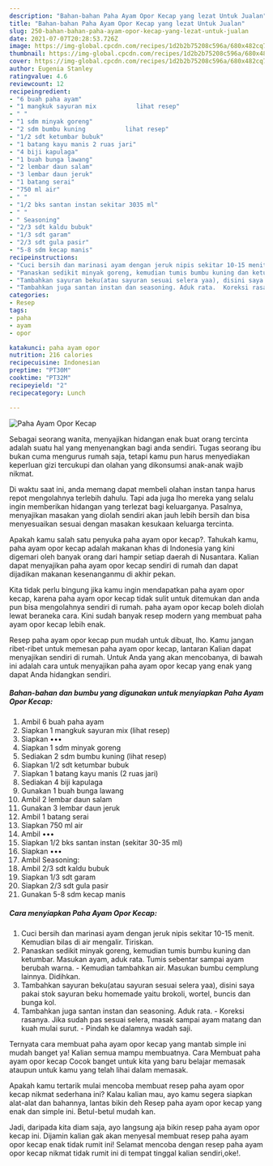 ```yaml
---
description: "Bahan-bahan Paha Ayam Opor Kecap yang lezat Untuk Jualan"
title: "Bahan-bahan Paha Ayam Opor Kecap yang lezat Untuk Jualan"
slug: 250-bahan-bahan-paha-ayam-opor-kecap-yang-lezat-untuk-jualan
date: 2021-07-07T20:28:53.726Z
image: https://img-global.cpcdn.com/recipes/1d2b2b75208c596a/680x482cq70/paha-ayam-opor-kecap-foto-resep-utama.jpg
thumbnail: https://img-global.cpcdn.com/recipes/1d2b2b75208c596a/680x482cq70/paha-ayam-opor-kecap-foto-resep-utama.jpg
cover: https://img-global.cpcdn.com/recipes/1d2b2b75208c596a/680x482cq70/paha-ayam-opor-kecap-foto-resep-utama.jpg
author: Eugenia Stanley
ratingvalue: 4.6
reviewcount: 12
recipeingredient:
- "6 buah paha ayam"
- "1 mangkuk sayuran mix           lihat resep"
- " "
- "1 sdm minyak goreng"
- "2 sdm bumbu kuning           lihat resep"
- "1/2 sdt ketumbar bubuk"
- "1 batang kayu manis 2 ruas jari"
- "4 biji kapulaga"
- "1 buah bunga lawang"
- "2 lembar daun salam"
- "3 lembar daun jeruk"
- "1 batang serai"
- "750 ml air"
- " "
- "1/2 bks santan instan sekitar 3035 ml"
- " "
- " Seasoning"
- "2/3 sdt kaldu bubuk"
- "1/3 sdt garam"
- "2/3 sdt gula pasir"
- "5-8 sdm kecap manis"
recipeinstructions:
- "Cuci bersih dan marinasi ayam dengan jeruk nipis sekitar 10-15 menit. Kemudian bilas di air mengalir. Tiriskan."
- "Panaskan sedikit minyak goreng, kemudian tumis bumbu kuning dan ketumbar. Masukan ayam, aduk rata. Tumis sebentar sampai ayam berubah warna.  Kemudian tambahkan air. Masukan bumbu cemplung lainnya. Didihkan."
- "Tambahkan sayuran beku(atau sayuran sesuai selera yaa), disini saya pakai stok sayuran beku homemade yaitu brokoli, wortel, buncis dan bunga kol."
- "Tambahkan juga santan instan dan seasoning. Aduk rata.  Koreksi rasanya. Jika sudah pas sesuai selera, masak sampai ayam matang dan kuah mulai surut.  Pindah ke dalamnya wadah saji."
categories:
- Resep
tags:
- paha
- ayam
- opor

katakunci: paha ayam opor 
nutrition: 216 calories
recipecuisine: Indonesian
preptime: "PT30M"
cooktime: "PT32M"
recipeyield: "2"
recipecategory: Lunch

---
```



![Paha Ayam Opor Kecap](https://img-global.cpcdn.com/recipes/1d2b2b75208c596a/680x482cq70/paha-ayam-opor-kecap-foto-resep-utama.jpg)

Sebagai seorang wanita, menyajikan hidangan enak buat orang tercinta adalah suatu hal yang menyenangkan bagi anda sendiri. Tugas seorang ibu bukan cuma mengurus rumah saja, tetapi kamu pun harus menyediakan keperluan gizi tercukupi dan olahan yang dikonsumsi anak-anak wajib nikmat.

Di waktu  saat ini, anda memang dapat membeli olahan instan tanpa harus repot mengolahnya terlebih dahulu. Tapi ada juga lho mereka yang selalu ingin memberikan hidangan yang terlezat bagi keluarganya. Pasalnya, menyajikan masakan yang diolah sendiri akan jauh lebih bersih dan bisa menyesuaikan sesuai dengan masakan kesukaan keluarga tercinta. 



Apakah kamu salah satu penyuka paha ayam opor kecap?. Tahukah kamu, paha ayam opor kecap adalah makanan khas di Indonesia yang kini digemari oleh banyak orang dari hampir setiap daerah di Nusantara. Kalian dapat menyajikan paha ayam opor kecap sendiri di rumah dan dapat dijadikan makanan kesenanganmu di akhir pekan.

Kita tidak perlu bingung jika kamu ingin mendapatkan paha ayam opor kecap, karena paha ayam opor kecap tidak sulit untuk ditemukan dan anda pun bisa mengolahnya sendiri di rumah. paha ayam opor kecap boleh diolah lewat beraneka cara. Kini sudah banyak resep modern yang membuat paha ayam opor kecap lebih enak.

Resep paha ayam opor kecap pun mudah untuk dibuat, lho. Kamu jangan ribet-ribet untuk memesan paha ayam opor kecap, lantaran Kalian dapat menyajikan sendiri di rumah. Untuk Anda yang akan mencobanya, di bawah ini adalah cara untuk menyajikan paha ayam opor kecap yang enak yang dapat Anda hidangkan sendiri.

<!--inarticleads1-->

##### Bahan-bahan dan bumbu yang digunakan untuk menyiapkan Paha Ayam Opor Kecap:

1. Ambil 6 buah paha ayam
1. Siapkan 1 mangkuk sayuran mix           (lihat resep)
1. Siapkan  •••
1. Siapkan 1 sdm minyak goreng
1. Sediakan 2 sdm bumbu kuning           (lihat resep)
1. Siapkan 1/2 sdt ketumbar bubuk
1. Siapkan 1 batang kayu manis (2 ruas jari)
1. Sediakan 4 biji kapulaga
1. Gunakan 1 buah bunga lawang
1. Ambil 2 lembar daun salam
1. Gunakan 3 lembar daun jeruk
1. Ambil 1 batang serai
1. Siapkan 750 ml air
1. Ambil  •••
1. Siapkan 1/2 bks santan instan (sekitar 30-35 ml)
1. Siapkan  •••
1. Ambil  Seasoning:
1. Ambil 2/3 sdt kaldu bubuk
1. Siapkan 1/3 sdt garam
1. Siapkan 2/3 sdt gula pasir
1. Gunakan 5-8 sdm kecap manis




<!--inarticleads2-->

##### Cara menyiapkan Paha Ayam Opor Kecap:

1. Cuci bersih dan marinasi ayam dengan jeruk nipis sekitar 10-15 menit. Kemudian bilas di air mengalir. Tiriskan.
1. Panaskan sedikit minyak goreng, kemudian tumis bumbu kuning dan ketumbar. Masukan ayam, aduk rata. Tumis sebentar sampai ayam berubah warna.  - Kemudian tambahkan air. Masukan bumbu cemplung lainnya. Didihkan.
1. Tambahkan sayuran beku(atau sayuran sesuai selera yaa), disini saya pakai stok sayuran beku homemade yaitu brokoli, wortel, buncis dan bunga kol.
1. Tambahkan juga santan instan dan seasoning. Aduk rata.  - Koreksi rasanya. Jika sudah pas sesuai selera, masak sampai ayam matang dan kuah mulai surut.  - Pindah ke dalamnya wadah saji.




Ternyata cara membuat paha ayam opor kecap yang mantab simple ini mudah banget ya! Kalian semua mampu membuatnya. Cara Membuat paha ayam opor kecap Cocok banget untuk kita yang baru belajar memasak ataupun untuk kamu yang telah lihai dalam memasak.

Apakah kamu tertarik mulai mencoba membuat resep paha ayam opor kecap nikmat sederhana ini? Kalau kalian mau, ayo kamu segera siapkan alat-alat dan bahannya, lantas bikin deh Resep paha ayam opor kecap yang enak dan simple ini. Betul-betul mudah kan. 

Jadi, daripada kita diam saja, ayo langsung aja bikin resep paha ayam opor kecap ini. Dijamin kalian gak akan menyesal membuat resep paha ayam opor kecap enak tidak rumit ini! Selamat mencoba dengan resep paha ayam opor kecap nikmat tidak rumit ini di tempat tinggal kalian sendiri,oke!.

